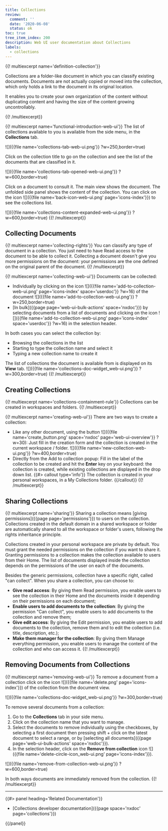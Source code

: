 ```yaml
---
title: Collections
review:
  comment: ''
  date: '2020-06-08'
  status: ok
toc: true
tree_item_index: 200
description: Web UI user documentation about Collections
labels:
  - collections
---
```

{{! multiexcerpt name='definition-collection'}}

Collections are a folder-like document in which you can classify existing documents. Documents are not actually copied or moved into the collection, which only holds a link to the document in its original location.

It enables you to create your own organization of the content without duplicating content and having the size of the content growing uncontrollably.

{{! /multiexcerpt}}

{{! multiexcerpt name='functional-introduction-web-ui'}}
The list of collections available to you is available from the side menu, in the **Collections** tab.

![]({{file name='collections-tab-web-ui.png'}} ?w=250,border=true)

Click on the collection title to go on the collection and see the list of the documents that are classified in it.

![]({{file name='collections-tab-opened-web-ui.png'}} ?w=600,border=true)

Click on a document to consult it. The main view shows the document. The unfolded side panel shows the content of the collection. You can click on the icon&nbsp;![]({{file name='back-icon-web-ui.png' page='icons-index'}}) to see the collections list.

![]({{file name='collections-content-expanded-web-ui.png'}} ?w=600,border=true)
{{! /multiexcerpt}}

## Collecting Documents
{{! multiexcerpt name='collecting-rights'}}
You can classify any type of document in a collection. You just need to have Read access to the document to be able to collect it. Collecting a document doesn't give you more permissions on the document: your permissions are the one defined on the original parent of the document.
{{! /multiexcerpt}}

{{! multiexcerpt name='collecting-web-ui'}}
Documents can be collected:

- Individually by clicking on the icon ![]({{file name='add-to-collection-web-ui.png' page='icons-index' space='userdoc'}} ?w=16) of the document
  ![]({{file name='add-to-collection-web-ui.png'}} ?w=250,border=true)
- [In bulk]({{page page='web-ui-bulk-actions' space='nxdoc'}}) by selecting documents from a list of documents and clicking on the icon ![]({{file name='add-to-collection-web-ui.png' page='icons-index' space='userdoc'}} ?w=16) in the selection header.

In both cases you can select the collection by:
- Browsing the collections in the list
- Starting to type the collection name and select it
- Typing a new collection name to create it

The list of collections the document is available from is displayed on its **View** tab.
![]({{file name='collections-doc-widget_web-ui.png'}} ?w=300,border=true)
{{! /multiexcerpt}}

## Creating Collections
{{! multiexcerpt name='collections-containment-rule'}} Collections can be created in workspaces and folders. {{! /multiexcerpt}}

{{! multiexcerpt name='creating-web-ui'}} There are two ways to create a collection:

- Like any other document, using the button ![]({{file name='create_button.png' space='nxdoc' page='web-ui-overview'}} ?w=30): Just fill in the creation form and the collection is created in the current workspace / folder. ![]({{file name='new-collection-web-ui.png'}} ?w=400,border=true)
- Directly from the Add to collection popup: Fill in the label of the collection to be created and hit the **Enter** key on your keyboard: the collection is created, while existing collections are displayed in the drop down list.
{{#> callout type='info'}}
The collection is created in your personal workspaces, in a My Collections folder.
{{/callout}}
{{! /multiexcerpt}}

## Sharing Collections
{{! multiexcerpt name='sharing'}}
Sharing a collection means [giving permissions]({{page page='permissions'}}) to users on the collection. Collections created in the default domain in a shared workspace or folder are automatically shared to all the workspace or folder's users, following the rights inheritance principle.

Collections created in your personal workspace are private by default. You must grant the needed permissions on the collection if you want to share it. Granting permissions to a collection makes the collection available to users from their Home. The list of documents displayed inside the collection depends on the permissions of the user on each of the documents.

Besides the generic permissions, collection have a specific right, called "can collect". When you share a collection, you can choose to:

- **Give read access**: By giving them Read permission, you enable users to see the collection in their Home and the documents inside it depending on their permissions on each document;
- **Enable users to add documents to the collection**: By giving the permission "Can collect", you enable users to add documents to the collection and remove them;
- **Give edit access**: By giving the Edit permission, you enable users to add documents to the collection, remove them and to edit the collection (i.e. title, description, etc.);
- **Make them manager for the collection**: By giving them Manage everything permission, you enable users to manage the content of the collection and who can access it.
{{! /multiexcerpt}}

## Removing Documents from Collections
{{! multiexcerpt name='removing-web-ui'}}
To remove a document from a collection click on the icon ![]({{file name='delete.png' page='icons-index'}}) of the collection from the document view.

![]({{file name='collections-doc-widget_web-ui.png'}} ?w=300,border=true)

To remove several documents from a collection:
1. Go to the **Collections** tab in your side menu.
2. Click on the collection name that you want to manage.
3. Select the documents to remove individually using the checkboxes, by selecting a first document then pressing shift + click on the latest document to select a range, or by [selecting all documents]({{page page='web-ui-bulk-actions' space='nxdoc'}}).
4. In the selection header, click on the **Remove from collection** icon ![]({{file name='delete-circle-icon_web-ui.png' page='icons-index'}}).

![]({{file name='remove-from-collection-web-ui.png'}} ?w=600,border=true)

In both ways documents are immediately removed from the collection.
{{! /multiexcerpt}}
* * *

<div class="row" data-equalizer data-equalize-on="medium"><div class="column medium-6">{{#> panel heading='Related Documentation'}}

- [Collections developer documentation]({{page space='nxdoc' page='collections'}})

{{/panel}}</div><div class="column medium-6">

&nbsp;

</div></div>
